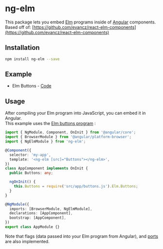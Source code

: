 # ng-elm

This package lets you embed [Elm](https://elm-lang.org/) programs inside of [Angular](https://angular.io/) components.<br>
Based off of: [https://github.com/evancz/react-elm-components](https://github.com/evancz/react-elm-components)

## Installation

```bash
npm install ng-elm --save
```

## Example

- Elm Buttons - [Code](https://github.com/camargo/ng-elm/tree/master/example)

## Usage

After compiling your Elm program into JavaScript, you can embed it in Angular.<br>
This example uses the [Elm buttons program](https://guide.elm-lang.org/architecture/buttons.html) :

```ts
import { NgModule, Component, OnInit } from '@angular/core';
import { BrowserModule } from '@angular/platform-browser';
import { NgElmModule } from 'ng-elm';

@Component({
  selector: 'my-app',
  template: '<ng-elm [src]="Buttons"></ng-elm>',
})
class AppComponent implements OnInit {
  public Buttons: any;

  ngOnInit() {
    this.Buttons = require('src/app/buttons.js').Elm.Buttons;
  }
}

@NgModule({
  imports: [BrowserModule, NgElmModule],
  declarations: [AppComponent],
  bootstrap: [AppComponent],
})
export class AppModule {}
```

Note that flags (data passed into your Elm program from Angular), and [ports](https://guide.elm-lang.org/interop/ports.html) are also implemented.
